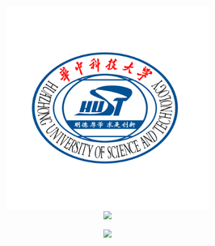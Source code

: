 
<div align = center>
<img src="./HUST.png" height="400" />
</div>

<div align="center">
  <img src="https://nuyoahwjl.github.io/img/coding.gif" />
</div>

<br>

<div align="center">
  <alt="https://shields.io/">
  <img src="https://img.shields.io/github/languages/code-size/Nuyoahwjl/HUST-CS?logo=visualstudiocode&style=for-the-badge" />
</div>
